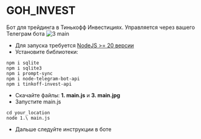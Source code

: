 # GOH_INVEST
Бот для трейдинга в Тинькофф Инвестициях. Управляется через вашего Телеграм бота
![3  main](https://github.com/RostikLucky/GOH_INVEST/assets/37512861/d2cf5bcf-f669-442c-b78a-61c69f355b61)
- Для запуска требуется [NodeJS >= 20 версии](https://nodejs.org/ru/download)
- Установите библиотеки:
```
npm i sqlite
npm i sqlite3
npm i prompt-sync
npm i node-telegram-bot-api
npm i tinkoff-invest-api
```
- Скачайте файлы: **1. main.js** и **3. main.jpg**
- Запустите main.js
```
cd your_location
node 1.\ main.js
```
- Дальше следуйте инструкции в боте
